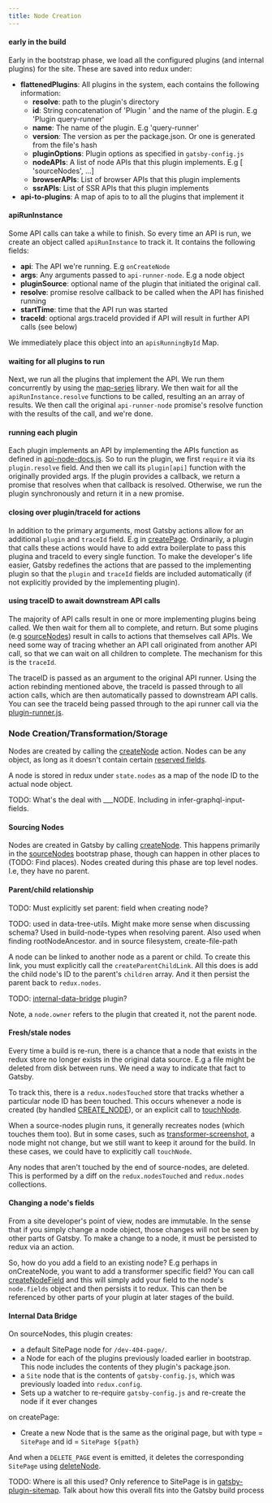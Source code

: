 ```yaml
---
title: Node Creation
---
```


#### early in the build

Early in the bootstrap phase, we load all the configured plugins (and internal plugins) for the site. These are saved into redux under:

- **flattenedPlugins**: All plugins in the system, each contains the following information:
  - **resolve**: path to the plugin's directory
  - **id**: String concatenation of 'Plugin ' and the name of the plugin. E.g 'Plugin query-runner'
  - **name**: The name of the plugin. E.g 'query-runner'
  - **version**: The version as per the package.json. Or one is generated from the file's hash
  - **pluginOptions**: Plugin options as specified in `gatsby-config.js`
  - **nodeAPIs**: A list of node APIs that this plugin implements. E.g [ 'sourceNodes', ...]
  - **browserAPIs**: List of browser APIs that this plugin implements
  - **ssrAPIs**: List of SSR APIs that this plugin implements
- **api-to-plugins**: A map of apis to to all the plugins that implement it

#### apiRunInstance

Some API calls can take a while to finish. So every time an API is run, we create an object called `apiRunInstance` to track it. It contains the following fields:

- **api**: The API we're running. E.g `onCreateNode`
- **args**: Any arguments passed to `api-runner-node`. E.g a node object
- **pluginSource**: optional name of the plugin that initiated the original call. 
- **resolve**: promise resolve callback to be called when the API has finished running
- **startTime**: time that the API run was started
- **traceId**: optional args.traceId provided if API will result in further API calls (see below)

We immediately place this object into an `apisRunningById` Map.

#### waiting for all plugins to run

Next, we run all the plugins that implement the API. We run them concurrently by using the [map-series]() library. We then wait for all the `apiRunInstance.resolve` functions to be called, resulting an an array of results. We then call the original `api-runner-node` promise's resolve function with the results of the call, and we're done.

#### running each plugin

Each plugin implements an API by implementing the APIs function as defined in [api-node-docs.js](). So to run the plugin, we first `require` it via its `plugin.resolve` field. And then we call its `plugin[api]` function with the originally provided args. If the plugin provides a callback, we return a promise that resolves when that callback is resolved. Otherwise, we run the plugin synchronously and return it in a new promise.

#### closing over plugin/traceId for actions

In addition to the primary arguments, most Gatsby actions allow for an additional `plugin` and `traceId` field. E.g in [createPage](). Ordinarily, a plugin that calls these actions would have to add extra boilerplate to pass this plugina and traceId to every single function. To make the developer's life easier, Gatsby redefines the actions that are passed to the implementing plugin so that the `plugin` and `traceId` fields are included automatically (if not explicitly provided by the implementing plugin).

#### using traceID to await downstream API calls

The majority of API calls result in one or more implementing plugins being called. We then wait for them all to complete, and return. But some plugins (e.g [sourceNodes]()) result in calls to actions that themselves call APIs. We need some way of tracing whether an API call originated from another API call, so that we can wait on all children to complete. The mechanism for this is the `traceId`.

The traceID is passed as an argument to the original API runner. Using the action rebinding mentioned above, the traceId is passed through to all action calls, which are then automatically passed to downstream API calls. You can see the traceId being passed through to the api runner call via the [plugin-runner.js]().

### Node Creation/Transformation/Storage

Nodes are created by calling the [createNode]() action. Nodes can be any object, as long as it doesn't contain certain [reserved fields](). 

A node is stored in redux under `state.nodes` as a map of the node ID to the actual node object. 

TODO: What's the deal with ___NODE. Including in infer-graphql-input-fields.

#### Sourcing Nodes

Nodes are created in Gatsby by calling [createNode](). This happens primarily in the [sourceNodes]() bootstrap phase, though can happen in other places to (TODO: Find places). Nodes created during this phase are top level nodes. I.e, they have no parent. 

#### Parent/child relationship

TODO: Must explicitly set parent: field when creating node?

TODO: used in data-tree-utils. Might make more sense when discussing schema? Used in build-node-types when resolving parent. Also used when finding rootNodeAncestor. and in source filesystem, create-file-path

A node can be linked to another node as a parent or child. To create this link, you must explicitly call the `createParentChildLink`. All this does is add the child node's ID to the parent's `children` array. And it then persist the parent back to `redux.nodes`.

TODO: [internal-data-bridge]() plugin?

Note, a `node.owner` refers to the plugin that created it, not the parent node.

#### Fresh/stale nodes

Every time a build is re-run, there is a chance that a node that exists in the redux store no longer exists in the original data source. E.g a file might be deleted from disk between runs. We need a way to indicate that fact to Gatsby.

To track this, there is a `redux.nodesTouched` store that tracks whether a particular node ID has been touched. This occurs whenever a node is created (by handled [CREATE_NODE]()), or an explicit call to [touchNode](). 

When a source-nodes plugin runs, it generally recreates nodes (which touches them too). But in some cases, such as [transformer-screenshot](), a node might not change, but we still want to keep it around for the build. In these cases, we could have to explicitly call `touchNode`. 

Any nodes that aren't touched by the end of source-nodes, are deleted. This is performed by a diff on the `redux.nodesTouched` and `redux.nodes` collections. 

#### Changing a node's fields

From a site developer's point of view, nodes are immutable. In the sense that if you simply change a node object, those changes will not be seen by other parts of Gatsby. To make a change to a node, it must be persisted to redux via an action.

So, how do you add a field to an existing node? E.g perhaps in onCreateNode, you want to add a transformer specific field? You can call [createNodeField]() and this will simply add your field to the node's `node.fields` object and then persists it to redux. This can then be referenced by other parts of your plugin at later stages of the build. 

#### Internal Data Bridge

On sourceNodes, this plugin creates:

- a default SitePage node for `/dev-404-page/`. 
- a Node for each of the plugins previously loaded earlier in bootstrap. This node includes the contents of they plugin's package.json.
- a `Site` node that is the contents of `gatsby-config.js`, which was previously loaded into `redux.config`.
- Sets up a watcher to re-require `gatsby-config.js` and re-create the node if it ever changes

on createPage: 

- Create a new Node that is the same as the original page, but with type = `SitePage` and id = `SitePage ${path}`

And when a `DELETE_PAGE` event is emitted, it deletes the corresponding `SitePage` using [deleteNode]().

TODO: Where is all this used? Only reference to SitePage is in [gatsby-plugin-sitemap](). Talk about how this overall fits into the Gatsby build process

